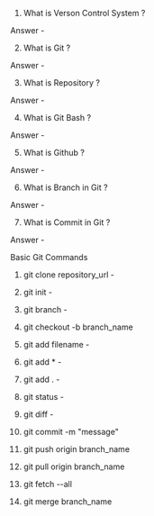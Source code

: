 1) What is Verson Control System ?

Answer - 

2) What is Git ?

Answer -

3) What is Repository ?

Answer - 

4) What is Git Bash ?

Answer -

5) What is Github ?

Answer -

6) What is Branch in Git ?

Answer -

7) What is Commit in Git ?

Answer - 


Basic Git Commands

1) git clone  repository_url -
 
2) git init -

3) git branch - 

4) git checkout -b branch_name

5) git add filename -

6) git add *  -

7) git add .  -

8) git status - 

9) git diff -

10) git commit -m "message"

11) git push origin branch_name

12) git pull origin branch_name

13) git fetch --all

14) git merge branch_name



